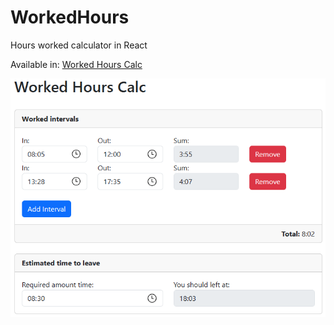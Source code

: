# WorkedHours
Hours worked calculator in React

Available in: [Worked Hours Calc](https://hours.digaodalpiaz.com)

![Preview](images/preview.png)
